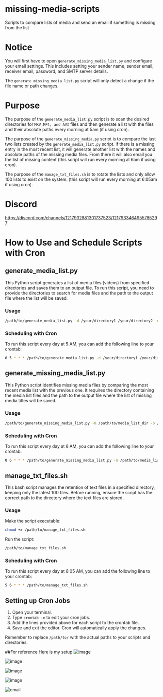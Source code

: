 # missing-media-scripts
Scripts to compare lists of media and send an email if something is missing from the list

# Notice
You will first have to open `generate_missing_media_list.py` and configure your email settings. This includes setting your sender name, sender email, receiver email, password, and SMTP server details.

The `generate_missing_media_list.py` script will only detect a change if the file name or path changes.

# Purpose
The purpose of the `generate_media_list.py` script is to scan the desired directories for `MKV,MP4, and AVI` files and then generate a list with the files and their absolute paths every morning at 5am (if using cron).

The purpose of the `generate_missing_media.py` script is to compare the last two lists created by the `generate_media_list.py` script. If there is a missing entry in the most recent list, it will generate another list with the names and absolute paths of the missing media files. From there it will also email you the list of missing content (this script will run every morning at 6am if using cron).

The purpose of the `manage_txt_files.sh` is to rotate the lists and only allow 100 lists to exist on the system. (this script will run every morning at 6:05am if using cron).

# Discord
https://discord.com/channels/1217932881301737523/1217933464955785297

# How to Use and Schedule Scripts with Cron

## generate_media_list.py
This Python script generates a list of media files (videos) from specified directories and saves them to an output file. To run this script, you need to provide the directories to search for media files and the path to the output file where the list will be saved.

### Usage
```bash
/path/to/generate_media_list.py -d /your/directory1 /your/directory2 -o /path/to/output/media_list.txt
```

### Scheduling with Cron
To run this script every day at 5 AM, you can add the following line to your crontab:
```bash
0 5 * * * /path/to/generate_media_list.py -d /your/directory1 /your/directory2 -o /path/to/output/media_list.txt
```

## generate_missing_media_list.py
This Python script identifies missing media files by comparing the most recent media list with the previous one. It requires the directory containing the media list files and the path to the output file where the list of missing media titles will be saved.

### Usage
```bash
/path/to/generate_missing_media_list.py -m /path/to/media_list_dir -o /path/to/output/missing_media_list.txt
```

### Scheduling with Cron
To run this script every day at 6 AM, you can add the following line to your crontab:
```bash
0 6 * * * /path/to/generate_missing_media_list.py -m /path/to/media_list_dir -o /path/to/output/missing_media_list.txt
```

## manage_txt_files.sh
This bash script manages the retention of text files in a specified directory, keeping only the latest 100 files. Before running, ensure the script has the correct path to the directory where the text files are stored.

### Usage
Make the script executable:
```bash
chmod +x /path/to/manage_txt_files.sh
```

Run the script:
```bash
/path/to/manage_txt_files.sh
```

### Scheduling with Cron
To run this script every day at 6:05 AM, you can add the following line to your crontab:
```bash
5 6 * * * /path/to/manage_txt_files.sh
```

## Setting up Cron Jobs
1. Open your terminal.
2. Type `crontab -e` to edit your cron jobs.
3. Add the lines provided above for each script to the crontab file.
4. Save and exit the editor. Cron will automatically apply the changes.

Remember to replace `/path/to/` with the actual paths to your scripts and directories.

##For reference
Here is my setup
![image](https://github.com/TrueBankai416/missing-media-scripts/assets/97103466/f47e7c33-06b4-42cd-9107-d251a88d7656)

![image](https://github.com/TrueBankai416/missing-media-scripts/assets/97103466/bea11c19-7673-401b-abe9-044c75d1362d)

![image](https://github.com/TrueBankai416/missing-media-scripts/assets/97103466/c21528a3-6528-4520-b328-d81b9fc38804)

![image](https://github.com/TrueBankai416/missing-media-scripts/assets/97103466/8fa4114a-d6cc-4646-b7f4-5c58d723fe38)

![email](https://github.com/TrueBankai416/missing-media-scripts/assets/97103466/a84c473e-fbb6-44a9-8430-26a8da50ff83)


